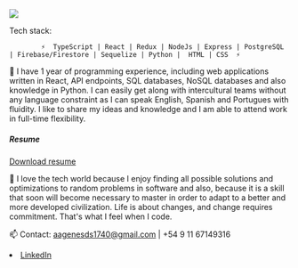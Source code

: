 <img src="https://media-exp1.licdn.com/dms/image/C5616AQElyL8BYEXchg/profile-displaybackgroundimage-shrink_350_1400/0/1621916629640?e=1628726400&v=beta&t=-zKGMxcvtumwMdkNGZOu2qtNiz0f8QVetekPiJOskBU" />

Tech stack:

            ⚡  TypeScript | React | Redux | NodeJs | Express | PostgreSQL | Firebase/Firestore | Sequelize | Python |  HTML | CSS  ⚡


🔭 I have 1 year of programming experience, including web applications written in React, API endpoints, SQL databases, NoSQL databases and also knowledge in Python. I can 
easily get along with intercultural teams without any language constraint as I can speak English, Spanish and Portugues with fluidity. I like to share my ideas and knowledge and I am able 
to attend work in full-time flexibility.

<div>
            <h5 class="actions special">Resume</h5>
            <a href="https://drive.google.com/file/d/1BcHPVqltYpD6vRwVG3TbDxoZXPmfD6h8/view" target="_blank" class="actions special">Download resume</a>
</div>





📝 I love the tech world because I enjoy finding all possible solutions and optimizations to random problems in software and also, because it is a skill that soon will become
necessary to master in order to adapt to a better and more developed civilization. Life is about changes, and change requires commitment. That's what I feel when I code.


📫 Contact: 
aagenesds1740@gmail.com | +54 9 11 67149316 


<li><a href="https://www.linkedin.com/in/agustin-genes-dev/" class="icon brands fa-linkedin-in"><span class="label">LinkedIn</span></a></li>
